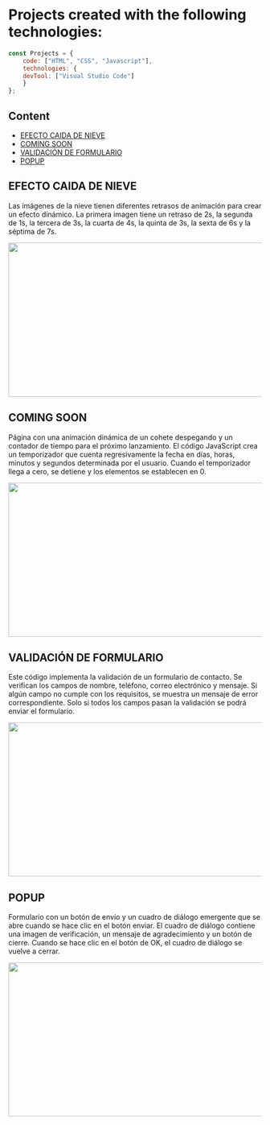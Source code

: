 # Projects created with the following technologies:

```javascript
const Projects = {
  	code: ["HTML", "CSS", "Javascript"],
	technologies: {
	devTool: ["Visual Studio Code"]
	}
};
```
## Content
<ul>
	<li><a href="https://github.com/dwn10/web-widgets/tree/main/WEBSITE">EFECTO CAIDA DE NIEVE</a></li>
	<li><a href="https://github.com/dwn10/web-widgets/tree/main/WEBSITE/COMING-SOON-PAGE">COMING SOON</a></li>
	<li><a href="https://github.com/dwn10/web-widgets/tree/main/WEBSITE/FORM-VALIDATION">VALIDACIÓN DE FORMULARIO</a></li>
	<li><a href="https://github.com/dwn10/web-widgets/tree/main/WEBSITE/POPUP">POPUP</a></li>
</ul>

## EFECTO CAIDA DE NIEVE
Las imágenes de la nieve tienen diferentes retrasos de animación para crear un efecto dinámico. 
La primera imagen tiene un retraso de 2s, la segunda de 1s, la tercera de 3s, 
la cuarta de 4s, la quinta de 3s, la sexta de 6s y la séptima de 7s.

<p align='left'>
<img src="https://cdn.discordapp.com/attachments/1185882189393575976/1187313388259389441/efecto-nieve-min.gif?ex=65966ec2&is=6583f9c2&hm=dc472fbe5374bb8bb4dd9e25c2cd022527719e323fc2dffa6a821b249f74261f&" width="588" height="306" frameBorder="0" class="" allowFullScreen></img></p>
<p align="left">

## COMING SOON
Página con una animación dinámica de un cohete despegando y 
un contador de tiempo para el próximo lanzamiento. 
El código JavaScript crea un temporizador que cuenta regresivamente la fecha en días, 
horas, minutos y segundos determinada por el usuario. 
Cuando el temporizador llega a cero, se detiene y los elementos se establecen en 0.


<p align='left'>
<img src="https://cdn.discordapp.com/attachments/1185882189393575976/1187513330391326892/coming-soon-min.gif?ex=659728f8&is=6584b3f8&hm=24e17e75e05f3d1f79164a61e24a5f1421081396c4d76a96d0e91c48ae39639e&" width="588" height="306" frameBorder="0" class="" allowFullScreen></img></p>
<p align="left">

## VALIDACIÓN DE FORMULARIO
Este código implementa la validación de un formulario de contacto. Se verifican los campos de nombre, 
teléfono, correo electrónico y mensaje. Si algún campo no cumple con los requisitos, 
se muestra un mensaje de error correspondiente. Solo si todos los campos pasan la validación se podrá enviar el formulario.


<p align='left'>
<img src="https://cdn.discordapp.com/attachments/1185882189393575976/1188814507196305489/validation.gif?ex=659be4c9&is=65896fc9&hm=e404255c0740d5f3222e5fb67bbc057fd9486bbb555bc6e786aab005edbe84aa&" width="588" height="306" frameBorder="0" class="" allowFullScreen></img></p>
<p align="left">

## POPUP
Formulario con un botón de envío y un cuadro de diálogo emergente que se abre cuando se hace clic en el botón enviar. 
El cuadro de diálogo contiene una imagen de verificación, un mensaje de agradecimiento y un botón de cierre. 
Cuando se hace clic en el botón de OK, el cuadro de diálogo se vuelve a cerrar.

<p align='left'>
<img src="https://cdn.discordapp.com/attachments/1185882189393575976/1187766001685778543/popup.gif?ex=6598144a&is=65859f4a&hm=1b1934f034be8837e3d46d7ae5575ffa0c9af27cf83bd54ae5eb23f38dc95a9c&" width="588" height="306" frameBorder="0" class="" allowFullScreen></img></p>
<p align="left">
